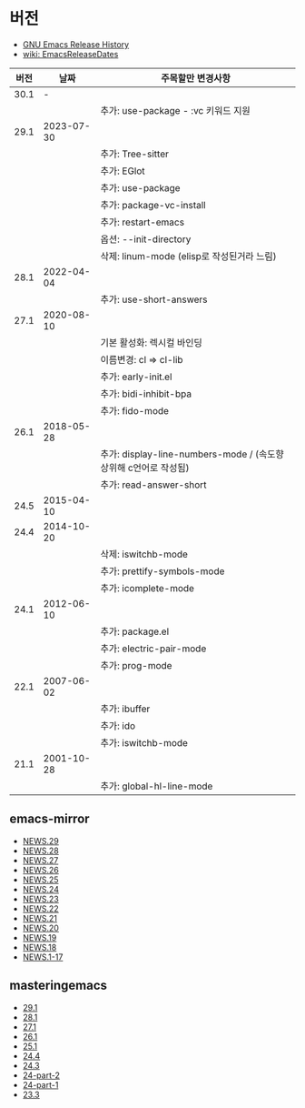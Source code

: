 # 버전

- [GNU Emacs Release History](https://www.gnu.org/software/emacs/history.html)
- [wiki: EmacsReleaseDates](https://www.emacswiki.org/emacs/EmacsReleaseDates)

| 버전 | 날짜       | 주목할만 변경사항                                               |
| ---- | ---------- | --------------------------------------------------------------- |
| 30.1 | -          |                                                                 |
|      |            | 추가: use-package - :vc 키워드 지원                             |
| 29.1 | 2023-07-30 |                                                                 |
|      |            | 추가: Tree-sitter                                               |
|      |            | 추가: EGlot                                                     |
|      |            | 추가: use-package                                               |
|      |            | 추가: package-vc-install                                        |
|      |            | 추가: restart-emacs                                             |
|      |            | 옵션: --init-directory                                          |
|      |            | 삭제: linum-mode (elisp로 작성된거라 느림)                      |
| 28.1 | 2022-04-04 |                                                                 |
|      |            | 추가: use-short-answers                                         |
| 27.1 | 2020-08-10 |                                                                 |
|      |            | 기본 활성화: 렉시컬 바인딩                                      |
|      |            | 이름변경: cl =>  cl-lib                                         |
|      |            | 추가: early-init.el                                             |
|      |            | 추가: bidi-inhibit-bpa                                          |
|      |            | 추가: fido-mode                                                 |
| 26.1 | 2018-05-28 |                                                                 |
|      |            | 추가: display-line-numbers-mode / (속도향상위해 c언어로 작성됨) |
|      |            | 추가: read-answer-short                                         |
| 24.5 | 2015-04-10 |                                                                 |
| 24.4 | 2014-10-20 |                                                                 |
|      |            | 삭제: iswitchb-mode                                             |
|      |            | 추가: prettify-symbols-mode                                     |
|      |            | 추가: icomplete-mode                                            |
| 24.1 | 2012-06-10 |                                                                 |
|      |            | 추가: package.el                                                |
|      |            | 추가: electric-pair-mode                                        |
|      |            | 추가: prog-mode                                                 |
| 22.1 | 2007-06-02 |                                                                 |
|      |            | 추가: ibuffer                                                   |
|      |            | 추가: ido                                                       |
|      |            | 추가: iswitchb-mode                                             |
| 21.1 | 2001-10-28 |                                                                 |
|      |            | 추가: global-hl-line-mode                                       |

## emacs-mirror

- [NEWS.29](https://github.com/emacs-mirror/emacs/blob/master/etc/NEWS.29)
- [NEWS.28](https://github.com/emacs-mirror/emacs/blob/master/etc/NEWS.28)
- [NEWS.27](https://github.com/emacs-mirror/emacs/blob/master/etc/NEWS.27)
- [NEWS.26](https://github.com/emacs-mirror/emacs/blob/master/etc/NEWS.26)
- [NEWS.25](https://github.com/emacs-mirror/emacs/blob/master/etc/NEWS.25)
- [NEWS.24](https://github.com/emacs-mirror/emacs/blob/master/etc/NEWS.24)
- [NEWS.23](https://github.com/emacs-mirror/emacs/blob/master/etc/NEWS.23)
- [NEWS.22](https://github.com/emacs-mirror/emacs/blob/master/etc/NEWS.22)
- [NEWS.21](https://github.com/emacs-mirror/emacs/blob/master/etc/NEWS.21)
- [NEWS.20](https://github.com/emacs-mirror/emacs/blob/master/etc/NEWS.20)
- [NEWS.19](https://github.com/emacs-mirror/emacs/blob/master/etc/NEWS.19)
- [NEWS.18](https://github.com/emacs-mirror/emacs/blob/master/etc/NEWS.18)
- [NEWS.1-17](https://github.com/emacs-mirror/emacs/blob/master/etc/NEWS.1-17)

## masteringemacs

- [29.1](https://www.masteringemacs.org/article/whats-new-in-emacs-29-1)
- [28.1](https://www.masteringemacs.org/article/whats-new-in-emacs-28-1)
- [27.1](https://www.masteringemacs.org/article/whats-new-in-emacs-27-1)
- [26.1](https://www.masteringemacs.org/article/whats-new-in-emacs-26-1)
- [25.1](https://www.masteringemacs.org/article/whats-new-in-emacs-25-1)
- [24.4](https://www.masteringemacs.org/article/whats-new-in-emacs-24-4)
- [24.3](https://www.masteringemacs.org/article/whats-new-emacs-24-3)
- [24-part-2](https://www.masteringemacs.org/article/what-is-new-in-emacs-24-part-2)
- [24-part-1](https://www.masteringemacs.org/article/what-is-new-in-emacs-24-part-1)
- [23.3](https://www.masteringemacs.org/article/whats-new-emacs-23-3)
